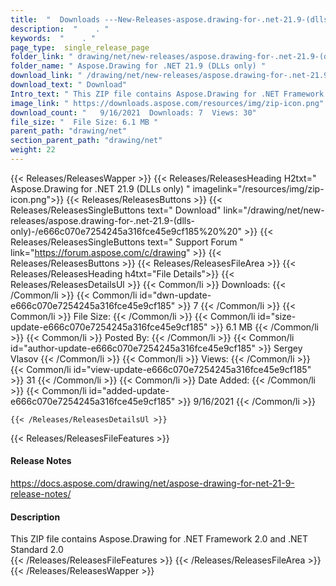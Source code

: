 ```yaml
---
title:  "  Downloads ---New-Releases-aspose.drawing-for-.net-21.9-(dlls-only)- . " 
description:  "    . " 
keywords:  "    . " 
page_type:  single_release_page
folder_link: " drawing/net/new-releases/aspose.drawing-for-.net-21.9-(dlls-only)-/"
folder_name: " Aspose.Drawing for .NET 21.9 (DLLs only) "
download_link: " /drawing/net/new-releases/aspose.drawing-for-.net-21.9-(dlls-only)-/e666c070e7254245a316fce45e9cf185"
download_text: " Download"
Intro_text: " This ZIP file contains Aspose.Drawing for .NET Framework 2.0 and .NET Standard 2..."
image_link: " https://downloads.aspose.com/resources/img/zip-icon.png"
download_count: "   9/16/2021  Downloads: 7  Views: 30"
file_size: "  File Size: 6.1 MB "
parent_path: "drawing/net"
section_parent_path: "drawing/net"
weight: 22 
---
```


{{< Releases/ReleasesWapper >}}
  {{< Releases/ReleasesHeading H2txt=" Aspose.Drawing for .NET 21.9 (DLLs only) " imagelink="/resources/img/zip-icon.png">}}
  {{< Releases/ReleasesButtons >}}
    {{< Releases/ReleasesSingleButtons text=" Download" link="/drawing/net/new-releases/aspose.drawing-for-.net-21.9-(dlls-only)-/e666c070e7254245a316fce45e9cf185%20%20" >}}
    {{< Releases/ReleasesSingleButtons text=" Support Forum " link="https://forum.aspose.com/c/drawing" >}}
  {{< Releases/ReleasesButtons >}}
  {{< Releases/ReleasesFileArea >}}
    {{< Releases/ReleasesHeading h4txt="File Details">}}
    {{< Releases/ReleasesDetailsUl >}}
            {{< Common/li  >}} Downloads: {{< /Common/li >}} 
      {{< Common/li id="dwn-update-e666c070e7254245a316fce45e9cf185" >}} 7 {{< /Common/li >}} 
      {{< Common/li  >}} File Size: {{< /Common/li >}} 
      {{< Common/li id="size-update-e666c070e7254245a316fce45e9cf185" >}} 6.1 MB {{< /Common/li >}} 
      {{< Common/li  >}} Posted By: {{< /Common/li >}} 
      {{< Common/li id="author-update-e666c070e7254245a316fce45e9cf185" >}} Sergey Vlasov {{< /Common/li >}} 
      {{< Common/li  >}} Views: {{< /Common/li >}} 
      {{< Common/li id="view-update-e666c070e7254245a316fce45e9cf185" >}} 31 {{< /Common/li >}} 
      {{< Common/li  >}} Date Added: {{< /Common/li >}} 
      {{< Common/li id="added-update-e666c070e7254245a316fce45e9cf185" >}} 9/16/2021 {{< /Common/li >}} 

    {{< /Releases/ReleasesDetailsUl >}}

  {{< Releases/ReleasesFileFeatures >}}
      <h4>Release Notes</h4><div><a href="https://docs.aspose.com/drawing/net/aspose-drawing-for-net-21-9-release-notes/">https://docs.aspose.com/drawing/net/aspose-drawing-for-net-21-9-release-notes/</a></div><h4>Description</h4><div class="HTMLDescription">This ZIP file contains Aspose.Drawing for .NET Framework 2.0 and .NET Standard 2.0</div>
  {{< /Releases/ReleasesFileFeatures >}}
 {{< /Releases/ReleasesFileArea >}}
{{< /Releases/ReleasesWapper >}}


